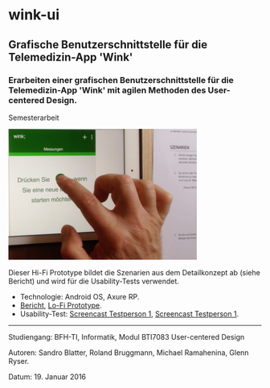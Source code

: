 # wink-ui
## Grafische Benutzerschnittstelle für die Telemedizin-App 'Wink'
### Erarbeiten einer grafischen Benutzerschnittstelle für die Telemedizin-App 'Wink' mit agilen Methoden des User-centered Design. 
Semesterarbeit

![Usability-Test](UCD-Testperson1-resized.png "Usability-Test")

Dieser Hi-Fi Prototype bildet die Szenarien aus dem Detailkonzept ab (siehe Bericht) und wird für die Usability-Tests verwendet.

- Technologie: Android OS, Axure RP.
- [Bericht](https://www.hashdoc.com/documents/476937/user-centered-design-f-r-mobile-app), [Lo-Fi Prototype](https://speakerdeck.com/brugr9/wink-lo-fi-prototype). 
- Usability-Test: [Screencast Testperson 1](https://vimeo.com/210055843), [Screencast Testperson 1](https://vimeo.com/210064865).

<hr>
Studiengang: BFH-TI, Informatik, Modul BTI7083 User-centered Design

Autoren: Sandro Blatter, Roland Bruggmann, Michael Ramahenina, Glenn Ryser.

Datum: 19. Januar 2016
